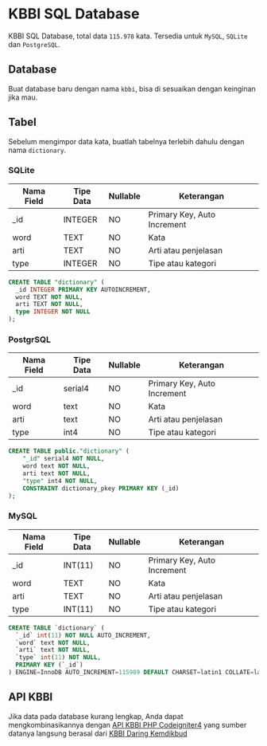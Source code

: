 # KBBI SQL Database
KBBI SQL Database, total data ```115.978``` kata.
Tersedia untuk ```MySQL```, ```SQLite``` dan ```PostgreSQL```.

## Database
Buat database baru dengan nama ```kbbi```, bisa di sesuaikan dengan keinginan jika mau.

## Tabel
Sebelum mengimpor data kata, buatlah tabelnya terlebih dahulu dengan nama ```dictionary```.

### SQLite
| Nama Field | Tipe Data | Nullable | Keterangan                  |
|------------|-----------|----------|-----------------------------|
| _id        | INTEGER   | NO       | Primary Key, Auto Increment |
| word       | TEXT      | NO       | Kata                        |
| arti       | TEXT      | NO       | Arti atau penjelasan        |
| type       | INTEGER   | NO       | Tipe atau kategori          |

```sql
CREATE TABLE "dictionary" (
  _id INTEGER PRIMARY KEY AUTOINCREMENT,
  word TEXT NOT NULL,
  arti TEXT NOT NULL,
  type INTEGER NOT NULL
);
```

### PostgrSQL
| Nama Field | Tipe Data | Nullable | Keterangan                  |
|------------|-----------|----------|-----------------------------|
| _id        | serial4   | NO       | Primary Key, Auto Increment |
| word       | text      | NO       | Kata                        |
| arti       | text      | NO       | Arti atau penjelasan        |
| type       | int4      | NO       | Tipe atau kategori          |

```sql
CREATE TABLE public."dictionary" (
	"_id" serial4 NOT NULL,
	word text NOT NULL,
	arti text NOT NULL,
	"type" int4 NOT NULL,
	CONSTRAINT dictionary_pkey PRIMARY KEY (_id)
);
```

### MySQL
| Nama Field | Tipe Data | Nullable | Keterangan                  |
|------------|-----------|----------|-----------------------------|
| _id        | INT(11)   | NO       | Primary Key, Auto Increment |
| word       | TEXT      | NO       | Kata                        |
| arti       | TEXT      | NO       | Arti atau penjelasan        |
| type       | INT(11)   | NO       | Tipe atau kategori          |

```sql
CREATE TABLE `dictionary` (
  `_id` int(11) NOT NULL AUTO_INCREMENT,
  `word` text NOT NULL,
  `arti` text NOT NULL,
  `type` int(11) NOT NULL,
  PRIMARY KEY (`_id`)
) ENGINE=InnoDB AUTO_INCREMENT=115989 DEFAULT CHARSET=latin1 COLLATE=latin1_swedish_ci;
```

## API KBBI
Jika data pada database kurang lengkap, Anda dapat mengkombinasikannya dengan [API KBBI PHP Codeigniter4](https://github.com/dyazincahya/API-KBBI-PHP-Codeigniter-4) yang sumber datanya langsung berasal dari [KBBI Daring Kemdikbud](https://kbbi.kemdikbud.go.id/)
